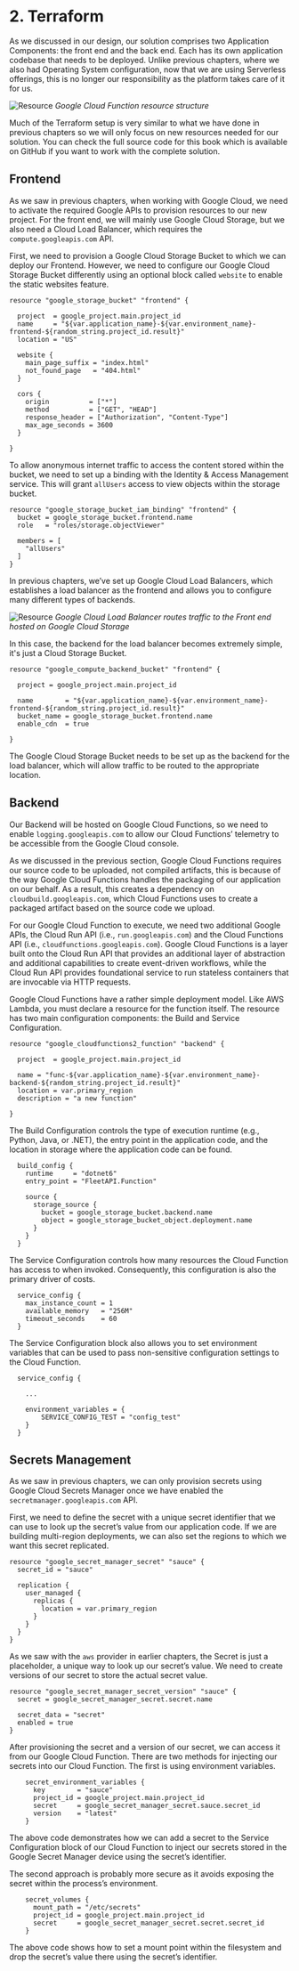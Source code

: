 # 2. Terraform

As we discussed in our design, our solution comprises two Application Components: the front end and the back end. Each has its own application codebase that needs to be deployed. Unlike previous chapters, where we also had Operating System configuration, now that we are using Serverless offerings, this is no longer our responsibility as the platform takes care of it for us.

![Resource][image-1]
_Google Cloud Function resource structure_

Much of the Terraform setup is very similar to what we have done in previous chapters so we will only focus on new resources needed for our solution. You can check the full source code for this book which is available on GitHub if you want to work with the complete solution.

## Frontend

As we saw in previous chapters, when working with Google Cloud, we need to activate the required Google APIs to provision resources to our new project. For the front end, we will mainly use Google Cloud Storage, but we also need a Cloud Load Balancer, which requires the `compute.googleapis.com` API.

First, we need to provision a Google Cloud Storage Bucket to which we can deploy our Frontend. However, we need to configure our Google Cloud Storage Bucket differently using an optional block called `website` to enable the static websites feature.

	resource "google_storage_bucket" "frontend" {
	
	  project  = google_project.main.project_id
	  name     = "${var.application_name}-${var.environment_name}-frontend-${random_string.project_id.result}"
	  location = "US"
	
	  website {
	    main_page_suffix = "index.html"
	    not_found_page   = "404.html"
	  }
	
	  cors {
	    origin          = ["*"]
	    method          = ["GET", "HEAD"]
	    response_header = ["Authorization", "Content-Type"]
	    max_age_seconds = 3600
	  }
	
	}

To allow anonymous internet traffic to access the content stored within the bucket, we need to set up a binding with the Identity & Access Management service. This will grant `allUsers` access to view objects within the storage bucket.

	resource "google_storage_bucket_iam_binding" "frontend" {
	  bucket = google_storage_bucket.frontend.name
	  role   = "roles/storage.objectViewer"
	
	  members = [
	    "allUsers"
	  ]
	}

In previous chapters, we’ve set up Google Cloud Load Balancers, which establishes a load balancer as the frontend and allows you to configure many different types of backends.


![Resource][image-2]
_Google Cloud Load Balancer routes traffic to the Front end hosted on Google Cloud Storage_

In this case, the backend for the load balancer becomes extremely simple, it's just a Cloud Storage Bucket.

	resource "google_compute_backend_bucket" "frontend" {
	
	  project = google_project.main.project_id
	
	  name        = "${var.application_name}-${var.environment_name}-frontend-${random_string.project_id.result}"
	  bucket_name = google_storage_bucket.frontend.name
	  enable_cdn  = true
	
	}

The Google Cloud Storage Bucket needs to be set up as the backend for the load balancer, which will allow traffic to be routed to the appropriate location.

## Backend

Our Backend will be hosted on Google Cloud Functions, so we need to enable `logging.googleapis.com` to allow our Cloud Functions’ telemetry to be accessible from the Google Cloud console. 

As we discussed in the previous section, Google Cloud Functions requires our source code to be uploaded, not compiled artifacts, this is because of the way Google Cloud Functions handles the packaging of our application on our behalf. As a result, this creates a dependency on `cloudbuild.googleapis.com`, which Cloud Functions uses to create a packaged artifact based on the source code we upload.

For our Google Cloud Function to execute, we need two additional Google APIs, the Cloud Run API (i.e., `run.googleapis.com`) and the Cloud Functions API (i.e., `cloudfunctions.googleapis.com`). Google Cloud Functions is a layer built onto the Cloud Run API that provides an additional layer of abstraction and additional capabilities to create event-driven workflows, while the Cloud Run API provides foundational service to run stateless containers that are invocable via HTTP requests.

Google Cloud Functions have a rather simple deployment model. Like AWS Lambda, you must declare a resource for the function itself. The resource has two main configuration components: the Build and Service Configuration.

	resource "google_cloudfunctions2_function" "backend" {
	
	  project  = google_project.main.project_id
	
	  name = "func-${var.application_name}-${var.environment_name}-backend-${random_string.project_id.result}"
	  location = var.primary_region
	  description = "a new function"
	
	}

The Build Configuration controls the type of execution runtime (e.g., Python, Java, or .NET), the entry point in the application code, and the location in storage where the application code can be found.

	  build_config {
	    runtime     = "dotnet6"
	    entry_point = "FleetAPI.Function"
	
	    source {
	      storage_source {
	        bucket = google_storage_bucket.backend.name
	        object = google_storage_bucket_object.deployment.name
	      }
	    }
	  }

The Service Configuration controls how many resources the Cloud Function has access to when invoked. Consequently, this configuration is also the primary driver of costs.

	  service_config {
	    max_instance_count = 1
	    available_memory   = "256M"
	    timeout_seconds    = 60
	  }

The Service Configuration block also allows you to set environment variables that can be used to pass non-sensitive configuration settings to the Cloud Function.

	  service_config {
	
	    ...
	
	    environment_variables = {
	        SERVICE_CONFIG_TEST = "config_test"
	    }
	  }

## Secrets Management

As we saw in previous chapters, we can only provision secrets using Google Cloud Secrets Manager once we have enabled the `secretmanager.googleapis.com` API.

First, we need to define the secret with a unique secret identifier that we can use to look up the secret’s value from our application code. If we are building multi-region deployments, we can also set the regions to which we want this secret replicated.

	resource "google_secret_manager_secret" "sauce" {
	  secret_id = "sauce"
	
	  replication {
	    user_managed {
	      replicas {
	        location = var.primary_region
	      }
	    }
	  }  
	}

As we saw with the `aws` provider in earlier chapters, the Secret is just a placeholder, a unique way to look up our secret’s value. We need to create versions of our secret to store the actual secret value.

	resource "google_secret_manager_secret_version" "sauce" {
	  secret = google_secret_manager_secret.secret.name
	
	  secret_data = "secret"
	  enabled = true
	}

After provisioning the secret and a version of our secret, we can access it from our Google Cloud Function. There are two methods for injecting our secrets into our Cloud Function. The first is using environment variables.

	    secret_environment_variables {
	      key        = "sauce"
	      project_id = google_project.main.project_id
	      secret     = google_secret_manager_secret.sauce.secret_id
	      version    = "latest"
	    }

The above code demonstrates how we can add a secret to the Service Configuration block of our Cloud Function to inject our secrets stored in the Google Secret Manager device using the secret’s identifier.

The second approach is probably more secure as it avoids exposing the secret within the process’s environment.

	    secret_volumes {
	      mount_path = "/etc/secrets"
	      project_id = google_project.main.project_id
	      secret     = google_secret_manager_secret.secret.secret_id
	    }

The above code shows how to set a mount point within the filesystem and drop the secret’s value there using the secret’s identifier.


[image-1]:	../images/CloudFunction-ResourceStructure.png
[image-2]:	../images/GCP-Function-Frontend-LoadBalancer.png